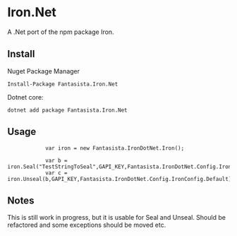# Iron.Net

A .Net port of the npm package Iron.  

## Install
Nuget Package Manager
```
Install-Package Fantasista.Iron.Net
```

Dotnet core:
```
dotnet add package Fantasista.Iron.Net
```


## Usage
```
            var iron = new Fantasista.IronDotNet.Iron();

            var b = iron.Seal("TestStringToSeal",GAPI_KEY,Fantasista.IronDotNet.Config.IronConfig.Default);
            var c = iron.Unseal(b,GAPI_KEY,Fantasista.IronDotNet.Config.IronConfig.Default);

```

## Notes
This is still work in progress, but it is usable for Seal and Unseal.  Should be refactored and some exceptions should be moved etc.





